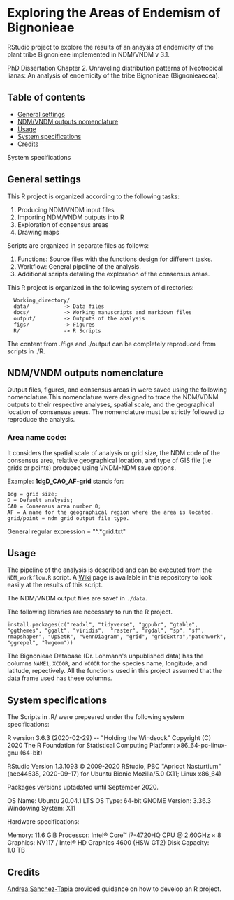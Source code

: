 # Exploring the Areas of Endemism of Bignonieae

RStudio project to explore the results of an anaysis of endemicity of the plant tribe Bignonieae implemented in NDM/VNDM v 3.1.

PhD Dissertation Chapter 2. Unraveling distribution patterns of Neotropical lianas: An analysis of endemicity of the tribe Bignonieae (Bignonieaecea).

## Table of contents

* [General settings](#general-settings)
* [NDM/VNDM outputs nomenclature](#ndmvndm-outputs-nomenclature)
* [Usage](#usage)
* [System specifications](#system-specifications)
* [Credits](#credits)

System specifications

## General settings

This R project is organized according to the following tasks:

1) Producing NDM/VNDM input files
2) Importing NDM/VNDM outputs into R
3) Exploration of consensus areas
4) Drawing maps

Scripts are organized in separate files as follows:

1) Functions: Source files with the functions design for different tasks.
2) Workflow: General pipeline of the analysis.
3) Additional scripts detailing the exploration of the consensus areas.

This R project is organized in the following system of directories:

      Working_directory/
      data/           -> Data files
      docs/           -> Working manuscripts and markdown files
      output/         -> Outputs of the analysis
      figs/           -> Figures
      R/              -> R Scripts

The content from ./figs and ./output can be completely reproduced from scripts in ./R.

## NDM/VNDM outputs nomenclature

Output files, figures, and consensus areas in were saved using the following nomenclature.This nomenclature were designed to trace the NDM/VDNM outputs to their respective analyses, spatial scale, and the geographical location of consensus areas. The nomenclature must be strictly followed to reproduce the analysis.

### Area name code: 
It considers the spatial scale of analysis or grid size, the NDM code of the consensus area, relative geographical location, and type of GIS file (i.e grids or points) produced using VNDM-NDM save options. 

Example: __1dgD_CA0_AF-grid__ stands for:

    1dg = grid size; 
    D = Default analysis; 
    CA0 = Consensus area number 0;
    AF = A name for the geographical region where the area is located.
    grid/point = ndm grid output file type.

General regular expression = "^.*grid.txt" 

## Usage

The pipeline of the analysis is described and can be executed from the `NDM_workflow.R` script. A [Wiki](https://github.com/jupanago/RCode_BignonieaeAoE/wiki) page is available in this repository to look easily at the results of this script.

The NDM/VNDM output files are savef in `./data`.

The following libraries are necessary to run the R project.

`install.packages(c("readxl", "tidyverse", "ggpubr", "gtable", "ggthemes", "ggalt", "viridis",  "raster", "rgdal", "sp", "sf", rmapshaper", "UpSetR", "VennDiagram", "grid", "gridExtra","patchwork", "ggrepel", "lwgeom"))`

The Bignonieae Database (Dr. Lohmann's unpublished data) has the columns `NAME1`, `XCOOR`, and `YCOOR` for the species name, longitude, and latitude, repectively. All the functions used in this project assumed that the data frame used has these columns.

## System specifications

The Scripts in .R/ were prepeared under the following system specifications:

R version 3.6.3 (2020-02-29) -- "Holding the Windsock"
Copyright (C) 2020 The R Foundation for Statistical Computing
Platform: x86_64-pc-linux-gnu (64-bit)

RStudio
Version 1.3.1093
© 2009-2020 RStudio, PBC
"Apricot Nasturtium" (aee44535, 2020-09-17) for Ubuntu Bionic Mozilla/5.0 (X11; Linux x86_64) 

Packages versions uptadated until September 2020.

OS Name: Ubuntu 20.04.1 LTS
OS Type: 64-bit
GNOME Version: 3.36.3
Windowing System: X11

Hardware specifications:

Memory: 11.6 GiB
Processor: Intel® Core™ i7-4720HQ CPU @ 2.60GHz × 8 
Graphics: NV117 / Intel® HD Graphics 4600 (HSW GT2)
Disk Capacity: 1.0 TB

## Credits

[Andrea Sanchez-Tapia](https://github.com/AndreaSanchezTapia/) provided guidance on how to develop an R project.


